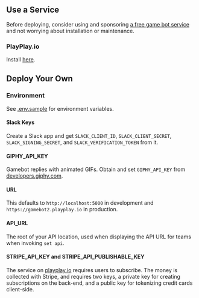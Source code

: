 ## Use a Service

Before deploying, consider using and sponsoring [a free game bot service](https://gamebot2.playplay.io) and not worrying about installation or maintenance.

### PlayPlay.io

Install [here](https://gamebot2.playplay.io).

## Deploy Your Own

### Environment

See [.env.sample](.env.sample) for environment variables. 

#### Slack Keys

Create a Slack app and get `SLACK_CLIENT_ID`, `SLACK_CLIENT_SECRET`, `SLACK_SIGNING_SECRET`, and `SLACK_VERIFICATION_TOKEN` from it.

#### GIPHY_API_KEY

Gamebot replies with animated GIFs. Obtain and set `GIPHY_API_KEY` from [developers.giphy.com](https://developers.giphy.com).

#### URL

This defaults to `http://localhost:5000` in development and `https://gamebot2.playplay.io` in production.

#### API_URL

The root of your API location, used when displaying the API URL for teams when invoking `set api`.

#### STRIPE_API_KEY and STRIPE_API_PUBLISHABLE_KEY

The service on [playplay.io](https://gamebot2.playplay.io) requires users to subscribe. The money is collected with Stripe, and requires two keys, a private key for creating subscriptions on the back-end, and a public key for tokenizing credit cards client-side.
